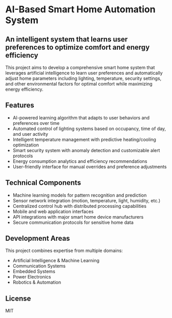 # AI-Based Smart Home Automation System

## An intelligent system that learns user preferences to optimize comfort and energy efficiency

This project aims to develop a comprehensive smart home system that leverages artificial intelligence to learn user preferences and automatically adjust home parameters including lighting, temperature, security settings, and other environmental factors for optimal comfort while maximizing energy efficiency.

## Features

- AI-powered learning algorithm that adapts to user behaviors and preferences over time
- Automated control of lighting systems based on occupancy, time of day, and user activity
- Intelligent temperature management with predictive heating/cooling optimization
- Smart security system with anomaly detection and customizable alert protocols
- Energy consumption analytics and efficiency recommendations
- User-friendly interface for manual overrides and preference adjustments

## Technical Components

- Machine learning models for pattern recognition and prediction
- Sensor network integration (motion, temperature, light, humidity, etc.)
- Centralized control hub with distributed processing capabilities
- Mobile and web application interfaces
- API integrations with major smart home device manufacturers
- Secure communication protocols for sensitive home data

## Development Areas

This project combines expertise from multiple domains:
- Artificial Intelligence & Machine Learning
- Communication Systems
- Embedded Systems
- Power Electronics
- Robotics & Automation

## License

MIT
